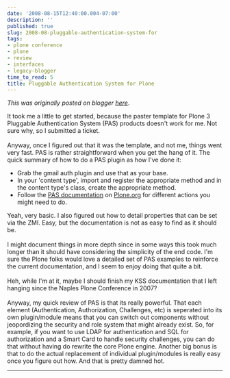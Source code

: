 ```yaml
---
date: '2008-08-15T12:40:00.004-07:00'
description: ''
published: true
slug: 2008-08-pluggable-authentication-system-for
tags:
- plone conference
- plone
- review
- interfaces
- legacy-blogger
time_to_read: 5
title: Pluggable Authentication System for Plone
---
```


*This was originally posted on blogger [here](https://pydanny.blogspot.com/2008/08/pluggable-authentication-system-for.html)*.

It took me a little to get started, because the paster template for Plone 3 Pluggable Authentication System (PAS) products doesn't work for me.  Not sure why, so I submitted a ticket.<br /><br />Anyway, once I figured out that it was the template, and not me, things went very fast.  PAS is rather straightforward when you get the hang of it.  The quick summary of how to do a PAS plugin as how I've done it:<br /><ul><li>Grab the gmail auth plugin and use that as your base.</li><li>In your 'content type', import and register the appropriate method and in the content type's class, create the appropriate method.</li><li>Follow the <a href="http://plone.org/documentation/manual/pas-reference-manual">PAS documentation</a> on <a href="http://plone.org/">Plone.org</a> for different actions you might need to do.<br /></li></ul>Yeah, very basic.  I also figured out how to detail properties that can be set via the ZMI.  Easy, but the documentation is not as easy to find as it should be.<br /><br />I might document things in more depth since in some ways this took much longer than it should have considering the simplicity of the end code.  I'm sure the Plone folks would love a detailed set of PAS examples to reinforce the current documentation, and I seem to enjoy doing that quite a bit. <br /><br />Heh, while I'm at it, maybe I should finish my KSS documentation that I left hanging since the Naples Plone Conference in 2007?<br /><br />Anyway, my quick review of PAS is that its really powerful.  That each element (Authentication, Authorization, Challenges, etc) is seperated into its own plugin/module means that you can switch out components without jeopordizing the security and role system that might already exist.  So, for example, if you want to use LDAP for authentication and SQL for authorization and a Smart Card to handle security challenges, you can do that without having do rewrite the core Plone engine.  Another big bonus is that to do the actual replacement of individual plugin/modules is really easy once you figure out how.  And that is pretty damned hot.

---

